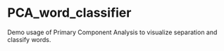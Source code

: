 # PCA_word_classifier
Demo usage of Primary Component Analysis to visualize separation and classify words. 
